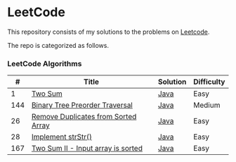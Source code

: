 LeetCode
========

This repository consists of my solutions to the problems on [Leetcode](https://leetcode.com/problems).

The repo is categorized as follows.

### LeetCode Algorithms

| # | Title | Solution | Difficulty |
|---| ----- | -------- | ---------- |
|1|[Two Sum](https://leetcode.com/problems/two-sum/) | [Java](./Algorithms/java/src/twoSum/TwoSum.java)|Easy|
|144|[Binary Tree Preorder Traversal](https://leetcode.com/problems/binary-tree-preorder-traversal/) | [Java](./Algorithms/java/src/binaryTreePreorderTraversal/BinaryTreePreorderTraversal.java)|Medium|
|26|[Remove Duplicates from Sorted Array](https://leetcode.com/problems/remove-duplicates-from-sorted-array/) | [Java](./Algorithms/java/src/removeduplicatesfromsortedarray/Solution.java)|Easy|
|28|[Implement strStr()](https://leetcode.com/problems/implement-strstr/) | [Java](./Algorithms/java/src/implementstrStr/Solution.java) |Easy|
|167|[Two Sum II - Input array is sorted](https://leetcode.com/problems/two-sum-ii-input-array-is-sorted/) | [Java](./Algorithms/java/src/twoSumII/Solution.java) |Easy|
